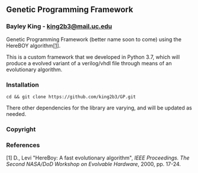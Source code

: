 ## Genetic Programming Framework
### Bayley King - king2b3@mail.uc.edu

Genetic Programming Framework (better name soon to come) using the HereBOY algorithm[[1]](#1).

This is a custom framework that we developed in Python 3.7, which will produce a evolved variant of a verilog/vhdl file through means of an evolutionary algorithm. 

### Installation

    cd && git clone https://github.com/king2b3/GP.git

There other dependencies for the library are varying, and will be updated as needed.


### Copyright



### References
<a id="1">[1]</a> 
D., Levi "HereBoy: A fast evolutionary algorithm", *IEEE*
*Proceedings. The Second NASA/DoD Workshop on Evolvable Hardware*, 2000, pp. 17-24.